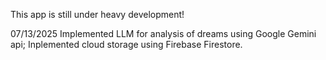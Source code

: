 This app is still under heavy development!

07/13/2025
Implemented LLM for analysis of dreams using Google Gemini api;
Inplemented cloud storage using Firebase Firestore.
